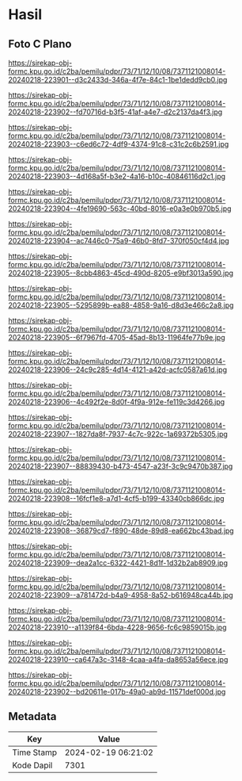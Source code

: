 # Hasil

## Foto C Plano

https://sirekap-obj-formc.kpu.go.id/c2ba/pemilu/pdpr/73/71/12/10/08/7371121008014-20240218-223901--d3c2433d-346a-4f7e-84c1-1be1dedd9cb0.jpg

https://sirekap-obj-formc.kpu.go.id/c2ba/pemilu/pdpr/73/71/12/10/08/7371121008014-20240218-223902--fd70716d-b3f5-41af-a4e7-d2c2137da4f3.jpg

https://sirekap-obj-formc.kpu.go.id/c2ba/pemilu/pdpr/73/71/12/10/08/7371121008014-20240218-223903--c6ed6c72-4df9-4374-91c8-c31c2c6b2591.jpg

https://sirekap-obj-formc.kpu.go.id/c2ba/pemilu/pdpr/73/71/12/10/08/7371121008014-20240218-223903--4d168a5f-b3e2-4a16-b10c-40846116d2c1.jpg

https://sirekap-obj-formc.kpu.go.id/c2ba/pemilu/pdpr/73/71/12/10/08/7371121008014-20240218-223904--4fe19690-563c-40bd-8016-e0a3e0b970b5.jpg

https://sirekap-obj-formc.kpu.go.id/c2ba/pemilu/pdpr/73/71/12/10/08/7371121008014-20240218-223904--ac7446c0-75a9-46b0-8fd7-370f050cf4d4.jpg

https://sirekap-obj-formc.kpu.go.id/c2ba/pemilu/pdpr/73/71/12/10/08/7371121008014-20240218-223905--8cbb4863-45cd-490d-8205-e9bf3013a590.jpg

https://sirekap-obj-formc.kpu.go.id/c2ba/pemilu/pdpr/73/71/12/10/08/7371121008014-20240218-223905--5295899b-ea88-4858-9a16-d8d3e466c2a8.jpg

https://sirekap-obj-formc.kpu.go.id/c2ba/pemilu/pdpr/73/71/12/10/08/7371121008014-20240218-223905--6f7967fd-4705-45ad-8b13-11964fe77b9e.jpg

https://sirekap-obj-formc.kpu.go.id/c2ba/pemilu/pdpr/73/71/12/10/08/7371121008014-20240218-223906--24c9c285-4d14-4121-a42d-acfc0587a61d.jpg

https://sirekap-obj-formc.kpu.go.id/c2ba/pemilu/pdpr/73/71/12/10/08/7371121008014-20240218-223906--4c492f2e-8d0f-4f9a-912e-fe119c3d4266.jpg

https://sirekap-obj-formc.kpu.go.id/c2ba/pemilu/pdpr/73/71/12/10/08/7371121008014-20240218-223907--1827da8f-7937-4c7c-922c-1a69372b5305.jpg

https://sirekap-obj-formc.kpu.go.id/c2ba/pemilu/pdpr/73/71/12/10/08/7371121008014-20240218-223907--88839430-b473-4547-a23f-3c9c9470b387.jpg

https://sirekap-obj-formc.kpu.go.id/c2ba/pemilu/pdpr/73/71/12/10/08/7371121008014-20240218-223908--16fcf1e8-a7d1-4cf5-b199-43340cb866dc.jpg

https://sirekap-obj-formc.kpu.go.id/c2ba/pemilu/pdpr/73/71/12/10/08/7371121008014-20240218-223908--36879cd7-f890-48de-89d8-ea662bc43bad.jpg

https://sirekap-obj-formc.kpu.go.id/c2ba/pemilu/pdpr/73/71/12/10/08/7371121008014-20240218-223909--dea2a1cc-6322-4421-8d1f-1d32b2ab8909.jpg

https://sirekap-obj-formc.kpu.go.id/c2ba/pemilu/pdpr/73/71/12/10/08/7371121008014-20240218-223909--a781472d-b4a9-4958-8a52-b616948ca44b.jpg

https://sirekap-obj-formc.kpu.go.id/c2ba/pemilu/pdpr/73/71/12/10/08/7371121008014-20240218-223910--a1139f84-6bda-4228-9656-fc6c9859015b.jpg

https://sirekap-obj-formc.kpu.go.id/c2ba/pemilu/pdpr/73/71/12/10/08/7371121008014-20240218-223910--ca647a3c-3148-4caa-a4fa-da8653a56ece.jpg

https://sirekap-obj-formc.kpu.go.id/c2ba/pemilu/pdpr/73/71/12/10/08/7371121008014-20240218-223902--bd20611e-017b-49a0-ab9d-11571def000d.jpg


## Metadata

| Key        | Value               |
| ---------- | ------------------- |
| Time Stamp | 2024-02-19 06:21:02 |
| Kode Dapil | 7301                |



